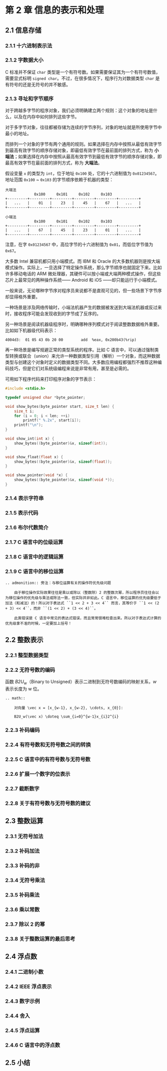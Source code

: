 # 第 2 章 信息的表示和处理

## 2.1 信息存储

### 2.1.1 十六进制表示法

### 2.1.2 字数据大小

C 标准并不保证 `char` 类型是一个有符号数。如果需要保证其为一个有符号数值，需要显式标明 `signed char`。不过，在很多情况下，程序行为对数据类型 `char` 是有符号的还是无符号的并不敏感。

### 2.1.3 寻址和字节顺序

对于跨越多字节的程序对象，我们必须明确建立两个规则：这个对象的地址是什么，以及在内存中如何排列这些字节。

对于多字节对象，往往都被存储为连续的字节序列，对象的地址就是所使用字节中最小的地址。

而排列一个对象的字节有两个通用的规则。如果选择在内存中按照从最低有效字节到最高有效字节的顺序存储对象，即最低有效字节在最前面的排列方式，称为 **小端法**；如果选择在内存中按照从最高有效字节到最低有效字节的顺序存储对象，即最高有效字节在最前面的排列方式，称为 **大端法**。

假设变量 `x` 的类型为 `int`，位于地址 `0x100` 处，它的十六进制值为 `0x01234567`。地址范围 `0x100` ~ `0x103` 的字节顺序依赖于机器的类型：

```text
大端法
             0x100     0x101     0x102     0x103
+---------+---------+---------+---------+---------+---------+
|   ...   |    01   |    23   |    45   |    67   |   ...   |
+---------+---------+---------+---------+---------+---------+
```

```text
小端法
             0x100     0x101     0x102     0x103
+---------+---------+---------+---------+---------+---------+
|   ...   |    67   |    45   |    23   |    01   |   ...   |
+---------+---------+---------+---------+---------+---------+
```

注意，在字 `0x01234567` 中，高位字节的十六进制值为 `0x01`，而低位字节值为 `0x67`。

大多数 Intel 兼容机都只用小端模式。而 IBM 和 Oracle 的大多数机器则是按大端模式操作。实际上，一旦选择了特定操作系统，那么字节顺序也就固定下来。比如许多移动电话的 ARM 微处理器，其硬件可以按小端或大端两种模式操作，但这些芯片上最常见的两种操作系统—— Android 和 iOS ——却只能运行于小端模式。

一般来说，无论哪种字节序对程序员来说都不是直观可见的，但一些场景下字节序却显得格外重要。

一种场景是涉及网络传输时，小端法机器产生的数据被发送到大端法机器或反过来时，接收程序可能会发现收到的字节成了反序的。

另一种场景是阅读机器级程序时，明确哪种序列模式对于阅读整数数据格外重要。比如如下机器级代码表示：

```text
4004d3:  01 05 43 0b 20 00        add  %eax, 0x200b43(%rip)
```

再一种场景是编写规避正常的类型系统的程序。比如 C 语言中，可以通过强制类型转换或联合（union）来允许一种数据类型引用（解析）一个对象，而这种数据类型与创建这个对象时定义的数据类型不同。大多数应用编程都强烈不推荐这种编码技巧，但是它们对系统级编程来说是非常有用，甚至是必需的。

可用如下程序代码来打印程序对象的字节表示：

```c
#include <stdio.h>

typedef unsigned char *byte_pointer;

void show_bytes(byte_pointer start, size_t len) {
    size_t i;
    for (i = 0; i < len; ++i)
        printf(" %.2x", start[i]);
    printf("\n");
}

void show_int(int x) {
    show_bytes((byte_pointer)&x, sizeof(int));
}

void show_float(float x) {
    show_bytes((byte_pointer)&x, sizeof(float));
}

void show_pointer(void *x) {
    show_bytes((byte_pointer)&x, sizeof(void *));
}
```

### 2.1.4 表示字符串

### 2.1.5 表示代码

### 2.1.6 布尔代数简介

### 2.1.7 C 语言中的位级运算

### 2.1.8 C 语言中的逻辑运算

### 2.1.9 C 语言中的移位运算

```eval_rst
.. admonition:: 旁注：与移位运算有关的操作符优先级问题

    由于移位操作实际效果往往是乘以或除以（整数除）2 的整数次幂，所以程序员往往会以为移位操作的优先级与乘法或除法一致，但实际并非如此。C 语言中，移位运算的优先级要低于加法（和减法）的！所以对于表达式 ``1 << 2 + 3 << 4`` 而言，其等价于 ``1 << (2 + 3) << 4``，而非 ``(1 << 2) + (3 << 4)``。

    此类错误是 C 语言中常见的表达式错误，而且常常很难检查出来。所以对于表达式计算的优先级拿不准的时候，一定要加上括号！
```

## 2.2 整数表示

### 2.2.1 整型数据类型

### 2.2.2 无符号数的编码

函数 _B2U<sub>w</sub>_（Binary to Unsigned）表示二进制到无符号数编码的映射关系，_w_ 表示长度为 w 位。

```eval_rst
.. math::

    对向量 \vec x = [x_{w-1}, x_{w-2}, \cdots, x_{0}]:

    B2U_w(\vec x) \doteq \sum_{i=0}^{w-1}x_{i}2^{i}
```

### 2.2.3 补码编码

### 2.2.4 有符号数和无符号数之间的转换

### 2.2.5 C 语言中的有符号数与无符号数

### 2.2.6 扩展一个数字的位表示

### 2.2.7 截断数字

### 2.2.8 关于有符号数与无符号数的建议

## 2.3 整数运算

### 2.3.1 无符号加法

### 2.3.2 补码加法

### 2.3.3 补码的非

### 2.3.4 无符号乘法

### 2.3.5 补码乘法

### 2.3.6 乘以常数

### 2.3.7 除以 2 的幂

### 2.3.8 关于整数运算的最后思考

## 2.4 浮点数

### 2.4.1 二进制小数

### 2.4.2 IEEE 浮点表示

### 2.4.3 数字示例

### 2.4.4 舍入

### 2.4.5 浮点运算

### 2.4.6 C 语言中的浮点数

## 2.5 小结
